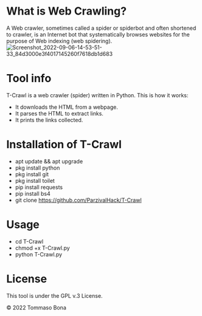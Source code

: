 # What is Web Crawling?
A Web crawler, sometimes called a spider or spiderbot and often shortened to crawler, is an Internet bot that systematically browses websites for the purpose of Web indexing (web spidering).
![Screenshot_2022-09-06-14-53-51-33_84d3000e3f4017145260f7618db1d683](https://user-images.githubusercontent.com/82817793/188644163-df6fc958-95d5-4a1b-b74b-41e12cef9263.jpg)

# Tool info
T-Crawl is a web crawler (spider) written in Python.
This is how it works:
* It downloads the HTML from a webpage.
* It parses the HTML to extract links.
* It prints the links collected.

# Installation of T-Crawl
* apt update && apt upgrade
* pkg install python
* pkg install git
* pkg install toilet
* pip install requests
* pip install bs4
* git clone https://github.com/ParzivalHack/T-Crawl

# Usage
* cd T-Crawl
* chmod +x T-Crawl.py
* python T-Crawl.py

# License
This tool is under the GPL v.3 License.

© 2022 Tommaso Bona


